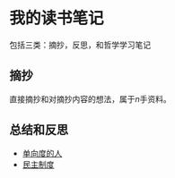 # 我的读书笔记

包括三类：摘抄，反思，和哲学学习笔记

## 摘抄

直接摘抄和对摘抄内容的想法，属于$n$手资料。

## 总结和反思

- [单向度的人](/wiki/read/one-dimensional-man)
- [民主制度](/wiki/read/democracyold)
